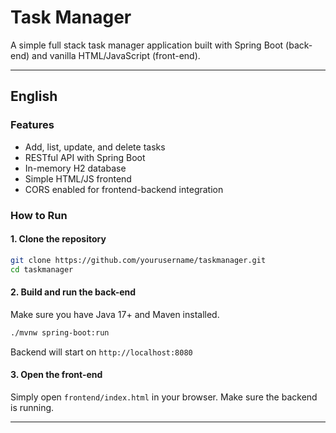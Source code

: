 # Task Manager

A simple full stack task manager application built with Spring Boot (back-end) and vanilla HTML/JavaScript (front-end).

---

##  English

### Features
- Add, list, update, and delete tasks
- RESTful API with Spring Boot
- In-memory H2 database
- Simple HTML/JS frontend
- CORS enabled for frontend-backend integration

### How to Run

#### 1. Clone the repository
```bash
git clone https://github.com/yourusername/taskmanager.git
cd taskmanager
```

#### 2. Build and run the back-end
Make sure you have Java 17+ and Maven installed.

```bash
./mvnw spring-boot:run
```

Backend will start on `http://localhost:8080`

#### 3. Open the front-end
Simply open `frontend/index.html` in your browser.
Make sure the backend is running.

---
